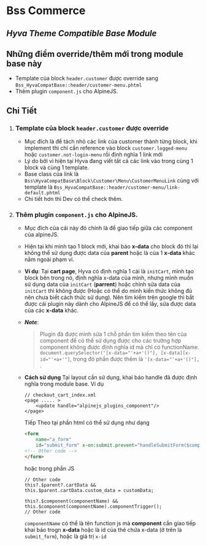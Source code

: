 # Bss Commerce
## _Hyva Theme Compatible Base Module_

## Những điểm override/thêm mới trong module base này

- Template của block `header.customer` được override sang `Bss_HyvaCompatBase::header/customer-menu.phtml`
- Thêm plugin `component.js` cho AlpineJS.

## Chi Tiết

1. ### Template của block `header.customer` được override
    * Mục đích là để tách nhỏ các link của customer thành từng block, khi implement thì chỉ cần reference vào block `customer.logged-menu` hoặc `customer.not-login-menu` rồi định nghĩa 1 link mới
    * Lý do bởi vì hiện tại Hyva đang viết tất cả các link vào trong cùng 1 block và cùng 1 template.
    * Base class của link là `Bss\HyvaCompatBase\Block\Customer\Menu\CustomerMenuLink` cùng với template là `Bss_HyvaCompatBase::header/customer-menu/link-default.phtml`
    * Chi tiết hơn thì Dev có thể check thêm.
2. ### Thêm plugin `component.js` cho AlpineJS.
    * Mục đích của cái này đó chính là để giao tiếp giữa các component của alpineJS.
    * Hiện tại khi mình tạo 1 block mới, khai báo **x-data** cho block đó thì lại không thể sử dụng được data của **parent** hoặc là của 1 **x-data** khác nằm ngoài phạm vi.
    * **Ví dụ**:
      Tại **cart page**, Hyva có định nghĩa 1 cái là `initCart`, mình tạo block bên trong nó, định nghĩa x-data của mình, nhưng mình muốn sử dụng data của `initCart` (**parrent**) hoặc chỉnh sửa data của `initCart` thì không được (Hoặc có thể do mình kiến thức không đủ nên chưa biết cách thức sử dụng). Nên tìm kiếm trên google thì bắt được cái plugin này dành cho AlpineJS để có thể lấy, sửa được data của các **x-data** khác.

    * ***Note***:
      > Plugin đã được mình sửa 1 chỗ phần tìm kiếm theo tên của component để có thể sử dụng được cho các trường hợp component không được định nghĩa id mà chỉ có functionName.
      `document.querySelector('[x-data="'+a+'()"], [x-data][x-id="'+a+'"]`, trong đó phần được thêm là `'[x-data="'+a+'()"], `.

    * **Cách sử dụng**
      Tại layout cần sử dụng, khai báo handle đã được định nghĩa trong module base. Ví dụ
        ```
        // checkout_cart_index.xml
        <page ..... >
            <update handle="alpinejs_plugins_component"/>
        </page>
        ```
      Tiếp Theo tại phần html có thể sử dụng như dạng
        ```HTML
        <form 
            name="a_form"
            id="submit_form" x-on:submit.prevent="handleSubmitForm($component('componentName'))">
        <!-- Other code -->
        </form>
        ```
      hoặc trong phần JS
        ```JS
        // Other code
        this?.$parent?.cartData &&
        this.$parent.cartData.custom_data = customData;
      
        this?.$component(componentName) &&
        this.$component(componentName).componentTrigger();
        // Other code
        ```
      `componentName` có thể là tên function js mà **component** cần giao tiếp khai báo trogn **x-data** hoặc là id của thẻ chứa x-data (ở trên là `submit_form`), hoặc là giá trị `x-id`
